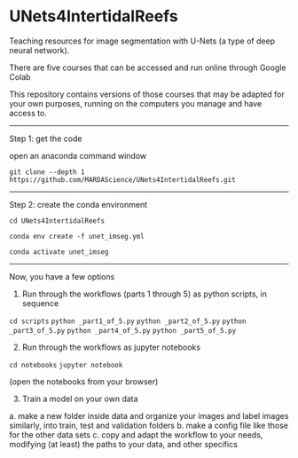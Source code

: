 # UNets4IntertidalReefs
Teaching resources for image segmentation with U-Nets (a type of deep neural network).

There are five courses that can be accessed and run online through Google Colab

This repository contains versions of those courses that may be adapted for your own purposes, running on the computers you manage and have access to.

----------------------
Step 1: get the code

open an anaconda command window

`git clone --depth 1 https://github.com/MARDAScience/UNets4IntertidalReefs.git`

----------------------
Step 2: create the conda environment

`cd UNets4IntertidalReefs`

`conda env create -f unet_imseg.yml`

`conda activate unet_imseg`

----------------------
Now, you have a few options

1.   Run through the workflows (parts 1 through 5) as python scripts, in sequence

`cd scripts`
`python _part1_of_5.py`
`python _part2_of_5.py`
`python _part3_of_5.py`
`python _part4_of_5.py`
`python _part5_of_5.py`

2.   Run through the workflows as jupyter notebooks

`cd notebooks`
`jupyter notebook`

(open the notebooks from your browser)

3. Train a model on your own data

a. make a new folder inside data and organize your images and label images similarly, into train, test and validation folders
b. make a config file like those for the other data sets
c. copy and adapt the workflow to your needs, modifying (at least) the paths to your data, and other specifics

